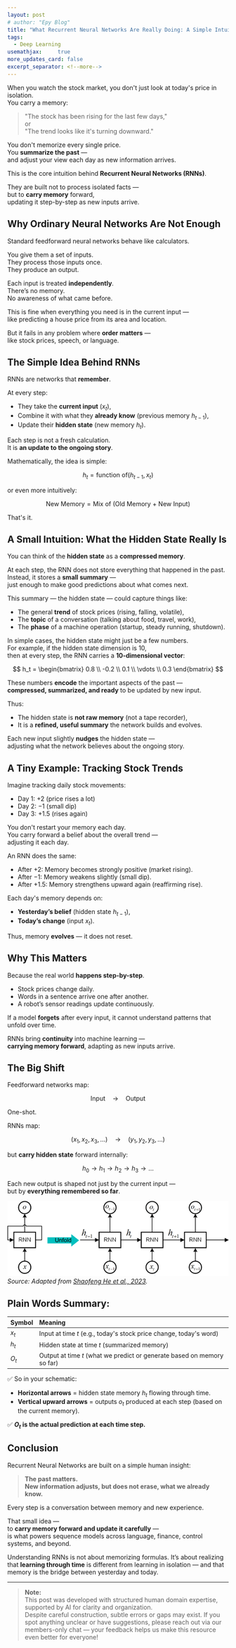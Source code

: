 ```yaml
---
layout: post
# author: "Epy Blog"
title: "What Recurrent Neural Networks Are Really Doing: A Simple Intuition"
tags:
  - Deep Learning
usemathjax:     true
more_updates_card: false
excerpt_separator: <!--more-->
---
```


When you watch the stock market, you don't just look at today's price in isolation.  
You carry a memory:

> "The stock has been rising for the last few days,"  
> or  
> "The trend looks like it's turning downward."
<!--more-->

You don't memorize every single price.  
You **summarize the past** —  
and adjust your view each day as new information arrives.



This is the core intuition behind **Recurrent Neural Networks (RNNs)**.

They are built not to process isolated facts —  
but to **carry memory** forward,  
updating it step-by-step as new inputs arrive.



## Why Ordinary Neural Networks Are Not Enough

Standard feedforward neural networks behave like calculators.

You give them a set of inputs.  
They process those inputs once.  
They produce an output.

Each input is treated **independently**.  
There’s no memory.  
No awareness of what came before.

This is fine when everything you need is in the current input —  
like predicting a house price from its area and location.

But it fails in any problem where **order matters** —  
like stock prices, speech, or language.



## The Simple Idea Behind RNNs

RNNs are networks that **remember**.

At every step:

- They take the **current input** ($x_t$),
- Combine it with what they **already know** (previous memory $h_{t-1}$),
- Update their **hidden state** (new memory $h_t$).

Each step is not a fresh calculation.  
It is **an update to the ongoing story**.

Mathematically, the idea is simple:

$$
h_t = \text{function of}(h_{t-1}, x_t)
$$

or even more intuitively:

$$
\text{New Memory} = \text{Mix of (Old Memory + New Input)}
$$

That's it.



## A Small Intuition: What the Hidden State Really Is

You can think of the **hidden state** as a **compressed memory**.

At each step, the RNN does not store everything that happened in the past.  
Instead, it stores a **small summary** —  
just enough to make good predictions about what comes next.

This summary — the hidden state — could capture things like:

- The general **trend** of stock prices (rising, falling, volatile),
- The **topic** of a conversation (talking about food, travel, work),
- The **phase** of a machine operation (startup, steady running, shutdown).

In simple cases, the hidden state might just be a few numbers.  
For example, if the hidden state dimension is 10,  
then at every step, the RNN carries a **10-dimensional vector**:

$$
h_t = \begin{bmatrix} 0.8 \\ -0.2 \\ 0.1 \\ \vdots \\ 0.3 \end{bmatrix}
$$

These numbers **encode** the important aspects of the past —  
**compressed, summarized, and ready** to be updated by new input.

Thus:

- The hidden state is **not raw memory** (not a tape recorder),
- It is a **refined, useful summary** the network builds and evolves.

Each new input slightly **nudges** the hidden state —  
adjusting what the network believes about the ongoing story.



## A Tiny Example: Tracking Stock Trends

Imagine tracking daily stock movements:

- Day 1: $+2$ (price rises a lot)
- Day 2: $-1$ (small dip)
- Day 3: $+1.5$ (rises again)

You don't restart your memory each day.  
You carry forward a belief about the overall trend —  
adjusting it each day.

An RNN does the same:

- After $+2$: Memory becomes strongly positive (market rising).
- After $-1$: Memory weakens slightly (small dip).
- After $+1.5$: Memory strengthens upward again (reaffirming rise).

Each day's memory depends on:
- **Yesterday’s belief** (hidden state $h_{t-1}$),
- **Today’s change** (input $x_t$).

Thus, memory **evolves** — it does not reset.



## Why This Matters

Because the real world **happens step-by-step**.

- Stock prices change daily.
- Words in a sentence arrive one after another.
- A robot’s sensor readings update continuously.

If a model **forgets** after every input, it cannot understand patterns that unfold over time.

RNNs bring **continuity** into machine learning —  
**carrying memory forward**, adapting as new inputs arrive.



## The Big Shift

Feedforward networks map:

$$
\text{Input} \quad \to \quad \text{Output}
$$

One-shot.

RNNs map:

$$
(x_1, x_2, x_3, \dots) \quad \to \quad (y_1, y_2, y_3, \dots)
$$

but **carry hidden state** forward internally:

$$
h_0 \to h_1 \to h_2 \to h_3 \to \dots
$$

Each new output is shaped not just by the current input —  
but by **everything remembered so far**.

![Schematic diagram of RNN unfolding over time](/assets/images/RNN-Schematic.png)
*Source: Adapted from [Shaofeng He et al., 2023](https://www.researchgate.net/publication/370058025_Research_on_modeling_and_predicting_of_BDS-3_satellite_clock_bias_using_the_LSTM_neural_network_model).*

## Plain Words Summary:

| Symbol | Meaning |
|:--|:--|
| $x_t$ | Input at time $t$ (e.g., today's stock price change, today's word) |
| $h_t$ | Hidden state at time $t$ (summarized memory) |
| $O_t$ | Output at time $t$ (what we predict or generate based on memory so far) |


  
✅ So in your schematic:

- **Horizontal arrows** = hidden state memory $h_t$ flowing through time.
- **Vertical upward arrows** = outputs $o_t$ produced at each step (based on the current memory).

✅ **$O_t$ is the actual prediction at each time step.**


## Conclusion

Recurrent Neural Networks are built on a simple human insight:

> **The past matters.  
> New information adjusts, but does not erase, what we already know.**

Every step is a conversation between memory and new experience.

That small idea —  
to **carry memory forward and update it carefully** —  
is what powers sequence models across language, finance, control systems, and beyond.

Understanding RNNs is not about memorizing formulas. It’s about realizing that **learning through time** is different from learning in isolation — and that memory is the bridge between yesterday and today.

---
> **Note:**  
> This post was developed with structured human domain expertise, supported by AI for clarity and organization.  
> Despite careful construction, subtle errors or gaps may exist. If you spot anything unclear or have suggestions, please reach out via our members-only chat — your feedback helps us make this resource even better for everyone!

